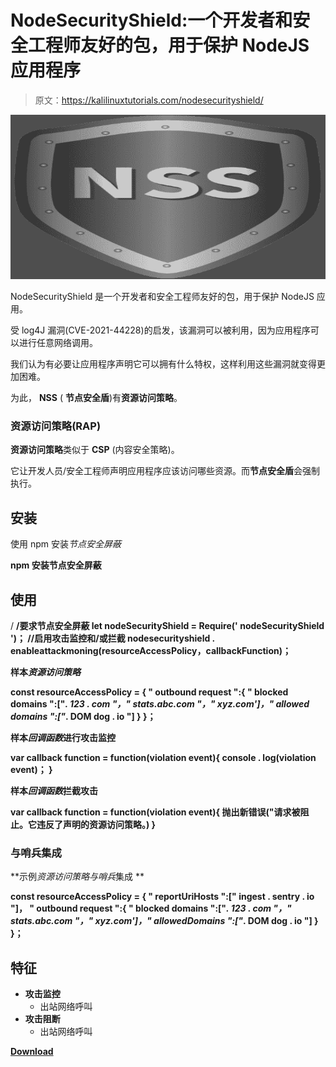 # NodeSecurityShield:一个开发者和安全工程师友好的包，用于保护 NodeJS 应用程序

> 原文：<https://kalilinuxtutorials.com/nodesecurityshield/>

[![](img//28ae36e34e7d1a1b23d699b7c7f0f621.png)](https://blogger.googleusercontent.com/img/b/R29vZ2xl/AVvXsEg0OhwGIVq2NJ5gPelHPgArA_SgQcnRDOyIEP9s7HJkQt0co6vT7d3JP3_I_UaTyI5xOvzSmExnLoZvWXuZC2_LP0b1HHkBwWpdZwwDT8IlJqyJ4ajgjRE5idgfzOdWZYmCVHZcwTQk3ns9IRnvvQu_KOditX4yAbqsNnNO7zj5XOmFvjaAhnbe60Zc/s728/NodeSecurityShield%20(1).png)

NodeSecurityShield 是一个开发者和安全工程师友好的包，用于保护 NodeJS 应用。

受 log4J 漏洞(CVE-2021-44228)的启发，该漏洞可以被利用，因为应用程序可以进行任意网络调用。

我们认为有必要让应用程序声明它可以拥有什么特权，这样利用这些漏洞就变得更加困难。

为此， **NSS** ( **节点安全盾**)有**资源访问策略**。

### 资源访问策略(RAP)

**资源访问策略**类似于 **CSP** (内容安全策略)。

它让开发人员/安全工程师声明应用程序应该访问哪些资源。而**节点安全盾**会强制执行。

## 安装

使用 npm 安装*节点安全屏蔽*

**npm 安装节点安全屏蔽**

## 使用

/ **/要求节点安全屏蔽
let nodeSecurityShield = Require(' nodeSecurityShield ')；
//启用攻击监控和/或拦截
nodesecurityshield . enableattackmoning(resourceAccessPolicy，callbackFunction)；**

**样本*资源访问策略***

**const resourceAccessPolicy = {
" outbound request ":{
" blocked domains ":["*. 123 . com "，" stats.abc.com "，" xyz.com']，" allowed domains ":["*. DOM dog . io "]
}
}；**

**样本*回调函数*进行攻击监控**

**var callback function = function(violation event){
console . log(violation event)；
}**

**样本*回调函数*拦截攻击**

**var callback function = function(violation event){
抛出新错误("请求被阻止。它违反了声明的资源访问策略。)
}**

### 与哨兵集成

**示例*资源访问策略与哨兵*集成 **

**const resourceAccessPolicy = {
" reportUriHosts ":[" ingest . sentry . io "]，
" outbound request ":{
" blocked domains ":["*. 123 . com "，" stats.abc.com "，" xyz.com']，" allowedDomains ":["*. DOM dog . io "]
}
}；**

## 特征

*   **攻击监控**
    *   出站网络呼叫
*   **攻击阻断**
    *   出站网络呼叫

[**Download**](https://github.com/DomdogSec/NodeSecurityShield)